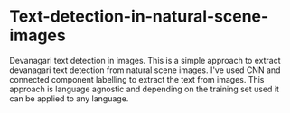 # Text-detection-in-natural-scene-images
Devanagari text detection in images. This is a simple approach to extract devanagari text detection from natural scene images. I've used CNN 
and connected component labelling to extract the text from images. This approach is language agnostic and depending on the training set used it can be applied to any language.
